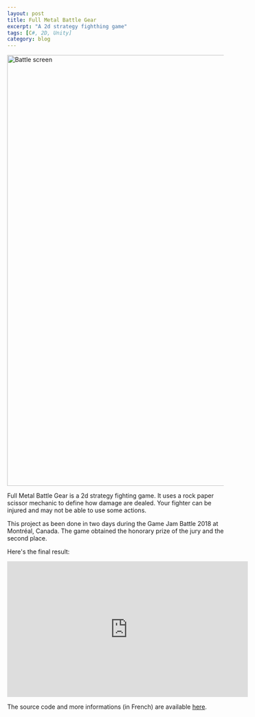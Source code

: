 ```yaml
---
layout: post
title: Full Metal Battle Gear
excerpt: "A 2d strategy fighthing game"
tags: [C#, 2D, Unity]
category: blog
---
```


<img src="/RobinDonnay/images/FMBG/BattleScreen.png" alt="Battle screen" width="1000" />

Full Metal Battle Gear is a 2d strategy fighting game. It uses a rock paper scissor mechanic to define how damage are dealed. Your fighter can be injured and may not be able to use some actions.  

This project as been done in two days during the Game Jam Battle 2018 at Montréal, Canada. The game obtained the honorary prize of the jury and the second place.  

Here's the final result:
<iframe width="560" height="315" src="https://www.youtube.com/embed/OzB3Q3jPpiM" frameborder="0" allow="accelerometer; autoplay; clipboard-write; encrypted-media; gyroscope; picture-in-picture" allowfullscreen></iframe>

The source code and more informations (in French) are available [here](https://github.com/Aros69/FullMetalBattleGear). 